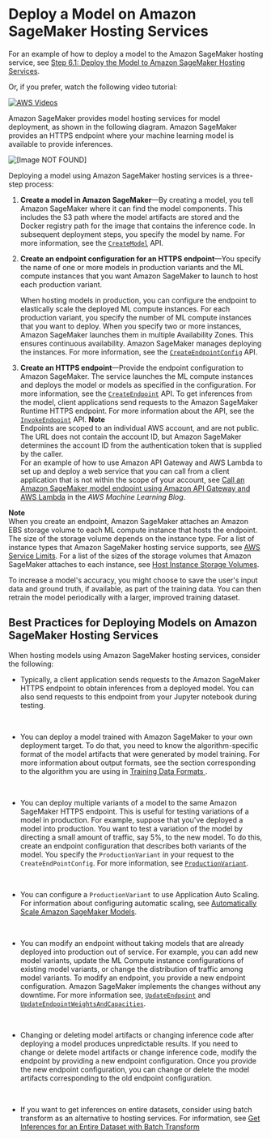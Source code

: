 # Deploy a Model on Amazon SageMaker Hosting Services<a name="how-it-works-hosting"></a>

For an example of how to deploy a model to the Amazon SageMaker hosting service, see [Step 6\.1: Deploy the Model to Amazon SageMaker Hosting Services](ex1-deploy-model.md)\.

Or, if you prefer, watch the following video tutorial:

[![AWS Videos](http://img.youtube.com/vi/https://www.youtube.com/embed/KFuc2KWrTHs?list=PLhr1KZpdzukcOr_6j_zmSrvYnLUtgqsZz/0.jpg)](http://www.youtube.com/watch?v=https://www.youtube.com/embed/KFuc2KWrTHs?list=PLhr1KZpdzukcOr_6j_zmSrvYnLUtgqsZz)

Amazon SageMaker provides model hosting services for model deployment, as shown in the following diagram\. Amazon SageMaker provides an HTTPS endpoint where your machine learning model is available to provide inferences\. 

![\[Image NOT FOUND\]](http://docs.aws.amazon.com/sagemaker/latest/dg/images/sagemaker-architecture.png)

 Deploying a model using Amazon SageMaker hosting services is a three\-step process:

1. **Create a model in Amazon SageMaker**—By creating a model, you tell Amazon SageMaker where it can find the model components\. This includes the S3 path where the model artifacts are stored and the Docker registry path for the image that contains the inference code\. In subsequent deployment steps, you specify the model by name\. For more information, see the [ `CreateModel`](https://docs.aws.amazon.com/sagemaker/latest/APIReference/API_CreateModel.html) API\.

1. **Create an endpoint configuration for an HTTPS endpoint**—You specify the name of one or more models in production variants and the ML compute instances that you want Amazon SageMaker to launch to host each production variant\.

   When hosting models in production, you can configure the endpoint to elastically scale the deployed ML compute instances\. For each production variant, you specify the number of ML compute instances that you want to deploy\. When you specify two or more instances, Amazon SageMaker launches them in multiple Availability Zones\. This ensures continuous availability\. Amazon SageMaker manages deploying the instances\. For more information, see the [ `CreateEndpointConfig`](https://docs.aws.amazon.com/sagemaker/latest/APIReference/API_CreateEndpointConfig.html) API\.

1. **Create an HTTPS endpoint**—Provide the endpoint configuration to Amazon SageMaker\. The service launches the ML compute instances and deploys the model or models as specified in the configuration\. For more information, see the [ `CreateEndpoint`](https://docs.aws.amazon.com/sagemaker/latest/APIReference/API_CreateEndpoint.html) API\. To get inferences from the model, client applications send requests to the Amazon SageMaker Runtime HTTPS endpoint\. For more information about the API, see the [ `InvokeEndpoint`](https://docs.aws.amazon.com/sagemaker/latest/APIReference/API_InvokeEndpoint.html) API\. 
**Note**  
Endpoints are scoped to an individual AWS account, and are not public\. The URL does not contain the account ID, but Amazon SageMaker determines the account ID from the authentication token that is supplied by the caller\.  
For an example of how to use Amazon API Gateway and AWS Lambda to set up and deploy a web service that you can call from a client application that is not within the scope of your account, see [Call an Amazon SageMaker model endpoint using Amazon API Gateway and AWS Lambda](https://aws.amazon.com/blogs/machine-learning/call-an-amazon-sagemaker-model-endpoint-using-amazon-api-gateway-and-aws-lambda/) in the *AWS Machine Learning Blog*\.

**Note**  
When you create an endpoint, Amazon SageMaker attaches an Amazon EBS storage volume to each ML compute instance that hosts the endpoint\. The size of the storage volume depends on the instance type\. For a list of instance types that Amazon SageMaker hosting service supports, see [AWS Service Limits](https://docs.aws.amazon.com/general/latest/gr/aws_service_limits.html#limits_sagemaker)\. For a list of the sizes of the storage volumes that Amazon SageMaker attaches to each instance, see [Host Instance Storage Volumes](host-instance-storage.md)\.

To increase a model's accuracy, you might choose to save the user's input data and ground truth, if available, as part of the training data\. You can then retrain the model periodically with a larger, improved training dataset\.

## Best Practices for Deploying Models on Amazon SageMaker Hosting Services<a name="how-it-works-hosting-related-considerations"></a>

When hosting models using Amazon SageMaker hosting services, consider the following:
+ Typically, a client application sends requests to the Amazon SageMaker HTTPS endpoint to obtain inferences from a deployed model\. You can also send requests to this endpoint from your Jupyter notebook during testing\.

   
+ You can deploy a model trained with Amazon SageMaker to your own deployment target\. To do that, you need to know the algorithm\-specific format of the model artifacts that were generated by model training\. For more information about output formats, see the section corresponding to the algorithm you are using in [ Training Data Formats ](cdf-training.md#td-serialization)\. 

   
+ You can deploy multiple variants of a model to the same Amazon SageMaker HTTPS endpoint\. This is useful for testing variations of a model in production\. For example, suppose that you've deployed a model into production\. You want to test a variation of the model by directing a small amount of traffic, say 5%, to the new model\. To do this, create an endpoint configuration that describes both variants of the model\. You specify the `ProductionVariant` in your request to the `CreateEndPointConfig`\. For more information, see [ `ProductionVariant`](https://docs.aws.amazon.com/sagemaker/latest/APIReference/API_ProductionVariant.html)\. 

   
+ You can configure a `ProductionVariant` to use Application Auto Scaling\. For information about configuring automatic scaling, see [Automatically Scale Amazon SageMaker Models](endpoint-auto-scaling.md)\.

   
+ You can modify an endpoint without taking models that are already deployed into production out of service\. For example, you can add new model variants, update the ML Compute instance configurations of existing model variants, or change the distribution of traffic among model variants\. To modify an endpoint, you provide a new endpoint configuration\. Amazon SageMaker implements the changes without any downtime\. For more information see, [ `UpdateEndpoint`](https://docs.aws.amazon.com/sagemaker/latest/APIReference/API_UpdateEndpoint.html) and [ `UpdateEndpointWeightsAndCapacities`](https://docs.aws.amazon.com/sagemaker/latest/APIReference/API_UpdateEndpointWeightsAndCapacities.html)\. 

   
+ Changing or deleting model artifacts or changing inference code after deploying a model produces unpredictable results\. If you need to change or delete model artifacts or change inference code, modify the endpoint by providing a new endpoint configuration\. Once you provide the new endpoint configuration, you can change or delete the model artifacts corresponding to the old endpoint configuration\.

   
+ If you want to get inferences on entire datasets, consider using batch transform as an alternative to hosting services\. For information, see [Get Inferences for an Entire Dataset with Batch Transform](how-it-works-batch.md) 